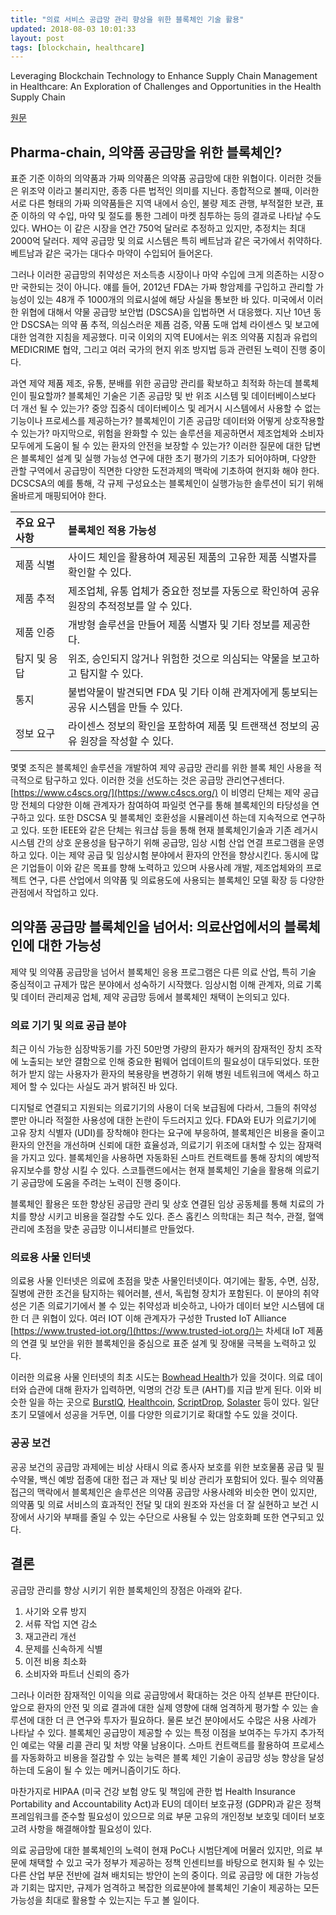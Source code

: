 ```yaml
---
title: "의료 서비스 공급망 관리 향상을 위한 블록체인 기술 활용"
updated: 2018-08-03 10:01:33
layout: post
tags: [blockchain, healthcare]
---
```


Leveraging Blockchain Technology to Enhance Supply Chain Management in Healthcare: An Exploration of Challenges and Opportunities in the Health Supply Chain

[원문](https://blockchainhealthcaretoday.com/index.php/journal/article/view/20/7)

## Pharma-chain, 의약품 공급망을 위한 블록체인?

표준 기준 이하의 의약품과 가짜 의약품은 의약품 공급망에 대한 위협이다. 이러한 것들은 위조약 이라고 불리지만, 종종 다른 법적인 의미를 지닌다. 종합적으로 볼때, 이러한 서로 다른 형태의 가짜 의약품들은 지역 내에서 승인, 불량 제조 관행, 부적절한 보관, 표준 이하의 약 수입, 마약 및 절도를 통한 그레이 마켓 침투하는 등의 결과로 나타날 수도 있다. WHO는 이 같은 시장을 연간 750억 달러로 추정하고 있지만, 추정치는 최대 2000억 달러다. 제약 공급망 및 의료 시스템은 특히 베트남과 같은 국가에서 취약하다. 베트남과 같은 국가는 대다수 마약이 수입되어 들어온다.

그러나 이러한 공급망의 취약성은 저소득층 시장이나 마약 수입에 크게 의존하는 시장ㅇ만 국한되는 것이 아니다. 얘를 들어, 2012년 FDA는 가짜 항암제를 구입하고 관리할 가능성이 있는 48개 주 1000개의 의료시설에 해당 사실을 통보한 바 있다. 미국에서 이러한 위협에 대해서 약물 공급망 보안법 (DSCSA)을 입법하면 서 대응했다. 지난 10년 동안 DSCSA는 의약 품 추적, 의심스러운 제픔 검증, 약품 도매 업체 라이센스 및 보고에 대한 엄격한 지침을 제공했다. 미국 이외의 지역 EU에서는 위조 의약품 지침과 유럽의 MEDICRIME 협약, 그리고 여러 국가의 현지 위조 방지법 등과 관련된 노력이 진행 중이다.

과연 제약 제품 제조, 유통, 분배를 위한 공급망 관리를 확보하고 최적화 하는데 블록체인이 필요할까? 블록체인 기술은 기존 공급망 및 반 위조 시스템 및 데이터베이스보다 더 개선 될 수 있는가? 중앙 집중식 데이터베이스 및 레거시 시스템에서 사용할 수 없는 기능이나 프로세스를 제공하는가? 블록체인이 기존 공급망 데이터와 어떻게 상호작용할 수 있는가? 마지막으로, 위험을 완화할 수 있는 솔루션을 제공하면서 제조업체와 소비자 모두에게 도움이 될 수 있는 환자의 안전을 보장할 수 있는가? 이러한 질문에 대한 답변은 블록체인 설계 및 실행 가능성 연구에 대한 초기 평가의 기초가 되어야하며, 다양한 관할 구역에서 공급망이 직면한 다양한 도전과제의 맥락에 기초하여 현지화 해야 한다. DCSCSA의 예를 통해, 각 규제 구성요소는 블록체인이 실행가능한 솔루션이 되기 위해 올바르게 매핑되어야 한다.

| 주요 요구 사항 | 블록체인 적용 가능성 |
| :- | :- |
| 제품 식별 | 사이드 체인을 활용하여 제공된 제품의 고유한 제품 식별자를 확인할 수 있다. |
| 제품 추적 | 제조업체, 유통 업체가 중요한 정보를 자동으로 확인하여 공유 원장의 추적정보를 알 수 있다. |
| 제품 인증 | 개방형 솔루션을 만들어 제품 식별자 및 기타 정보를 제공한다. |
| 탐지 및 응답 | 위조, 승인되지 않거나 위험한 것으로 의심되는 약물을 보고하고 탐지할 수 있다. |
| 통지 | 불법약물이 발견되면 FDA 및 기타 이해 관계자에게 통보되는 공유 시스템을 만들 수 있다. |
| 정보 요구 | 라이센스 정보의 확인을 포함하여 제품 및 트랜잭션 정보의 공유 원장을 작성할 수 있다. |


몇몇 조직은 블록체인 솔루션을 개발하여 제약 공급망 관리를 위한 블록 체인 사용을 적극적으로 탐구하고 있다. 이러한 것을 선도하는 것은 공급망 관리연구센터다. [https://www.c4scs.org/](https://www.c4scs.org/) 이 비영리 단체는 제약 공급망 전체의 다양한 이해 관계자가 참여하여 파일럿 연구를 통해 블록체인의 타당성을 연구하고 있다. 또한 DSCSA 및 블록체인 호환성을 시뮬레이션 하는데 지속적으로 연구하고 있다. 또한 IEEE와 같은 단체는 워크샵 등을 통해 현재 블록체인기술과 기존 레거시 시스템 간의 상호 운용성을 탐구하기 위해 공급망, 임상 시험 산업 연결 프로그램을 운영하고 있다. 이는 제약 공급 및 임상시험 분야에서 환자의 안전을 향상시킨다. 동시에 많은 기업들이 이와 같은 목표를 향해 노력하고 있으며 사용사례 개발, 제조업체와의 프로젝트 연구, 다른 산업에서 의약품 및 의료용도에 사용되는 블록체인 모델 확장 등 다양한 관점에서 작업하고 있다.

## 의약품 공급망 블록체인을 넘어서: 의료산업에서의 블록체인에 대한 가능성

제약 및 의약품 공급망을 넘어서 블록체인 응용 프로그램은 다른 의료 산업, 특히 기술 중심적이고 규제가 많은 분야에서 성숙하기 시작했다. 임상시험 이해 관계자, 의료 기록 및 데이터 관리제공 업체, 제약 공급망 등에서 블록체인 채택이 논의되고 있다. 

### 의료 기기 및 의료 공급 분야

최근 이식 가능한 심장박동기를 가진 50만명 가량의 환자가 해커의 잠재적인 장치 조작에 노출되는 보안 결함으로 인해 중요한 펌웨어 업데이트의 필요성이 대두되었다. 또한 허가 받지 않는 사용자가 환자의 복용량을 변경하기 위해 병원 네트워크에 액세스 하고 제어 할 수 있다는 사실도 과거 밝혀진 바 있다.

디지털로 연결되고 지원되는 의료기기의 사용이 더욱 보급됨에 다라서, 그들의 취약성 뿐만 아니라 적절한 사용성에 대한 논란이 두드러지고 있다. FDA와 EU가 의료기기에 고유 장치 식별자 (UDI)를 장착해야 한다는 요구에 부응하여, 블록체인은 비용을 줄이고 환자의 안전을 개선하며 신뢰에 대한 효율성과, 의료기기 위조에 대처할 수 있는 잠재력을 가지고 있다. 블록체인을 사용하면 자동화된 스마트 컨트랙트를 통해 장치의 예방적 유지보수를 향상 시킬 수 있다. 스코틀랜드에서는 현재 블록체인 기술을 활용해 의료기기 공급망에 도움을 주려는 노력이 진행 중이다.

블록체인 활용은 또한 향상된 공급망 관리 및 상호 연결된 임상 공동체를 통해 치료의 가치를 향상 시키고 비용을 절감할 수도 있다. 존스 홉킨스 의학대는 최근 척수, 관절, 혈액 관리에 초점을 맞춘 공급망 이니셔티블르 만들었다. 

### 의료용 사물 인터넷

의료용 사물 인터넷은 의료에 초점을 맞춘 사물인터넷이다. 여기에는 활동, 수면, 심장, 질병에 관한 조건을 탐지하는 웨어러블, 센서, 독립형 장치가 포함된다. 이 분야의 취약성은 기존 의료기기에서 볼 수 있는 취약성과 비슷하고, 나아가 데이터 보안 시스템에 대한 더 큰 위협이 있다. 여러 IOT 이해 관계자가 구성한 Trusted IoT Alliance [https://www.trusted-iot.org/](https://www.trusted-iot.org/)는 차세대 IoT 제품의 연결 및 보안을 위한 블록체인을 중심으로 표준 설계 및 장애물 극복을 노력하고 있다.

이러한 의료용 사물 인터넷의 최초 시도는 [Bowhead Health](https://bowheadhealth.com/)가 있을 것이다. 의료 데이터와 습관에 대해 환자가 입력하면, 익명의 건강 토큰 (AHT)를 지급 받게 된다. 이와 비슷한 일을 하는 곳으로 [BurstIQ](https://www.burstiq.com), [Healthcoin](https://www.healthcoin.com), [ScriptDrop](http://www.scriptrop.co), [Solaster](htttp://wwww.scriptrop.co) 등이 있다. 일단 초기 모델에서 성공을 거두면, 이를 다양한 의료기기로 확대할 수도 있을 것이다.

### 공공 보건

공공 보건의 공급망 과제에는 비상 사태시 의료 종사자 보호를 위한 보호물품 공급 및 필수약물, 백신 예방 접종에 대한 접근 과 재난 및 비상 관리가 포함되어 있다. 필수 의약품 접근의 맥락에서 블록체인은 솔루션은 의약품 공급망 사용사례와 비슷한 면이 있지만, 의약품 및 의료 서비스의 효과적인 전달 및 대외 원조와 자선을 더 잘 실현하고 보건 시장에서 사기와 부패를 줄일 수 있는 수단으로 사용될 수 있는 암호화폐 또한 연구되고 있다.

## 결론

공급망 관리를 향상 시키기 위한 블록체인의 장점은 아래와 같다.

1. 사기와 오류 방지
2. 서류 작업 지연 감소
3. 재고관리 개선
4. 문제를 신속하게 식별
5. 이전 비용 최소화
6. 소비자와 파트너 신뢰의 증가

그러나 이러한 잠재적인 이익을 의료 공급망에서 확대하는 것은 아직 섣부른 판단이다. 앞으로 환자의 안전 및 의료 결과에 대한 실제 영향에 대해 엄격하게 평가할 수 있는 솔루션에 대한 더 큰 연구와 투자가 필요하다. 물론 보건 분야에서도 수많은 사용 사례가 나타날 수 있다. 블록체인 공급망이 제공할 수 있는 특정 이점을 보여주는 두가지 추가적인 예로는 약물 리콜 관리 및 처방 약물 남용이다. 스마트 컨트랙트를 활용하여 프로세스를 자동화하고 비용을 절감할 수 있는 능력은 블록 체인 기술이 공급망 성능 향상을 달성하는데 도움이 될 수 있는 메커니즘이기도 하다.

마찬가지로 HIPAA (미국 건강 보험 양도 및 책임에 관한 법 Health Insurance Portability and Accountability Act)과 EU의 데이터 보호규정 (GDPR)과 같은 정책 프레임워크를 준수할 필요성이 있으므로 의료 부문 고유의 개인정보 보호및 데이터 보호 고려 사항을 해결해야할 필요성이 있다.

의료 공급망에 대한 블록체인의 노력이 현재 PoC나 시범단계에 머물러 있지만, 의료 부문에 채택할 수 있고 국가 정부가 제공하는 정책 인센티브를 바탕으로 현지화 될 수 있는 다른 산업 부문 전반에 걸쳐 배치되는 방안이 논의 중이다. 의료 공급망 에 대한 가능성과 기회는 많지만, 규제가 엄격하고 복잡한 의료분야에 블록체인 기술이 제공하는 모든 가능성을 최대로 활용할 수 있는지는 두고 볼 일이다. 